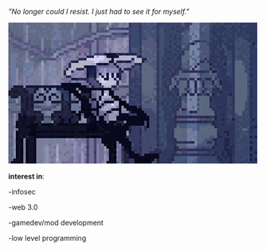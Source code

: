 *"No longer could I resist. I just had to see it for myself."*

![link playing](quirrel-cityoftears.gif)



**interest in**:

-infosec

-web 3.0

-gamedev/mod development

-low level programming





